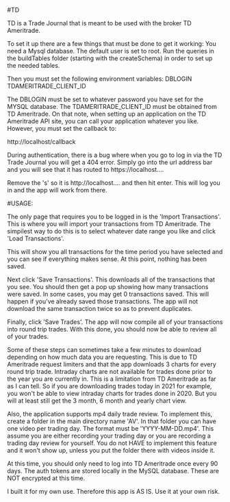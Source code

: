 #TD

TD is a Trade Journal that is meant to be used with the broker TD Ameritrade.

To set it up there are a few things that must be done to get it working:
You need a Mysql database. The default user is set to root.
Run the queries in the buildTables folder (starting with the createSchema) in
order to set up the needed tables.

Then you must set the following environment variables:
DBLOGIN
TDAMERITRADE_CLIENT_ID

The DBLOGIN must be set to whatever password you have set for the MYSQL database.
The TDAMERITRADE_CLIENT_ID must be obtained from TD Ameritrade. On that note,
when setting up an application on the TD Ameritrade API site, you can call your
application whatever you like. However, you must set the callback to:

http://localhost/callback

During authentication, there is a bug where when you go to log in via the TD
Trade Journal you will get a 404 error. Simply go into the url address bar and you
will see that it has routed to https://localhost....

Remove the 's' so it is http://localhost....
and then hit enter. This will log you in and the app will work from there.

#USAGE:

The only page that requires you to be logged in is the 'Import Transactions'.
This is where you will import your transactions from TD Ameritrade. The simpilest
way to do this is to select whatever date range you like and click 'Load Transactions'.

This will show you all transactions for the time period you have selected and you
can see if everything makes sense. At this point, nothing has been saved.

Next click 'Save Transactions'. This downloads all of the transactions that you
see. You should then get a pop up showing how many transactions were saved.
In some cases, you may get 0 transactions saved. This will happen if you've already
saved those transactions. The app will not download the same transaction twice so
as to prevent duplicates.

Finally, click 'Save Trades'. The app will now compile all of your transactions
into round trip trades. With this done, you should now be able to review all of your
trades.

Some of these steps can sometimes take a few minutes to download depending on
how much data you are requesting. This is due to TD Ameritrade request limiters
and that the app downloads 3 charts for every round trip trade. Intraday charts
are not available for trades done prior to the year you are currently in. This
is a limitation from TD Ameritrade as far as I can tell. So if you are downloading
trades today in 2021 for example, you won't be able to view intraday charts for
trades done in 2020. But you will at least still get the 3 month, 6 month and
yearly chart view.

Also, the application supports mp4 daily trade review. To implement this, create
a folder in the main directory name 'AV'. In that folder you can have one video
per trading day. The format must be 'YYYY-MM-DD.mp4'. This assume you are either
recording your trading day or you are recording a trading day review for yourself.
You do not HAVE to implement this feature and it won't show up, unless you put
the folder there with videos inside it.

At this time, you should only need to log into TD Ameritrade once every 90 days.
The auth tokens are stored locally in the MySQL database. These are NOT encrypted
at this time.

I built it for my own use. Therefore this app is AS IS. Use it at your own risk.
